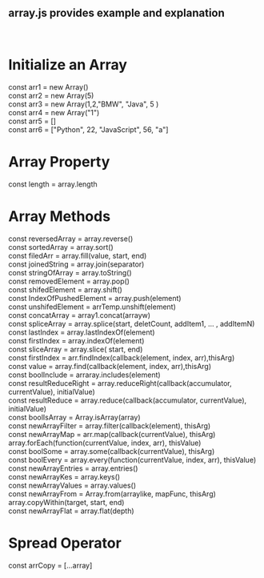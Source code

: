 
## array.js provides example and explanation <br />

<br />

# Initialize an Array

const arr1 = new Array() <br />
const arr2 = new Array(5)<br />
const arr3 = new Array(1,2,"BMW", "Java", 5 )<br />
const arr4 = new Array("1")<br />
const arr5 = []<br />
const arr6 = ["Python", 22, "JavaScript", 56, "a"]<br />

# Array Property

const length = array.length

# Array Methods

const reversedArray = array.reverse()<br />
const sortedArray = array.sort()<br />
const filedArr = array.fill(value, start, end)<br />
const joinedString = array.join(separator)<br />
const stringOfArray = array.toString()<br />
const removedElement = array.pop()<br />
const shifedElement = array.shift()<br />
const IndexOfPushedElement = array.push(element)<br />
const unshifedElement = arrTemp.unshift(element)<br />
const concatArray = array1.concat(arrayw)<br />
const spliceArray = array.splice(start, deletCount, addItem1, ... , addItemN)<br />
const lastIndex = array.lastIndexOf(element)<br />
const firstIndex = array.indexOf(element)<br />
const sliceArray = array.slice( start, end)<br />
const firstIndex = arr.findIndex(callback(element, index, arr),thisArg)<br />
const value = array.find(callback(element, index, arr),thisArg)<br />
const boolInclude = arraray.includes(element)<br />
const resultReduceRight = array.reduceRight(callback(accumulator, currentValue), initialValue)<br />
const resultReduce = array.reduce(callback(accumulator, currentValue), initialValue)<br />
const boolIsArray = Array.isArray(array)<br />
const newArrayFilter = array.filter(callback(element), thisArg)<br />
const newArrayMap = arr.map(callback(currentValue), thisArg)<br />
array.forEach(function(currentValue, index, arr), thisValue)<br />
const boolSome = array.some(callback(currentValue), thisArg)<br />
const boolEvery = array.every(function(currentValue, index, arr), thisValue)<br />
const newArrayEntries = array.entries()<br />
const newArrayKes = array.keys()<br />
const newArrayValues = array.values()<br />
const newArrayFrom = Array.from(arraylike, mapFunc, thisArg)<br />
array.copyWithin(target, start, end)<br />
const newArrayFlat = array.flat(depth)<br />

# Spread Operator

const arrCopy = [...array]<br />
